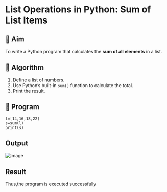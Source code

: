 # List Operations in Python: Sum of List Items

## 🎯 Aim
To write a Python program that calculates the **sum of all elements** in a list.

## 🧠 Algorithm
1. Define a list of numbers.
2. Use Python’s built-in `sum()` function to calculate the total.
3. Print the result.

## 🧾 Program
```
l=[14,16,18,22]
s=sum(l)
print(s)
```
## Output
![image](https://github.com/user-attachments/assets/0f603306-60b9-4467-bb95-f0a1cffde5d9)

## Result
Thus,the program is executed successfully

